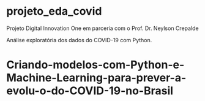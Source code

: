 # projeto_eda_covid
Projeto Digital Innovation One em parceria com o Prof. Dr. Neylson Crepalde

Análise exploratória dos dados do COVID-19 com Python.
# Criando-modelos-com-Python-e-Machine-Learning-para-prever-a-evolu-o-do-COVID-19-no-Brasil

